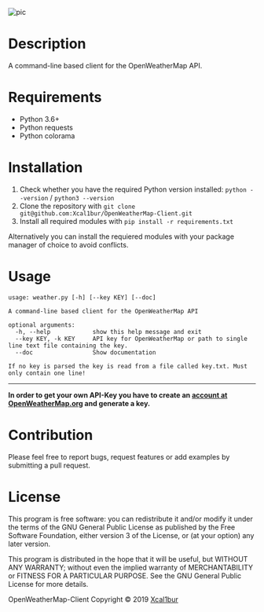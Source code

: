 ![pic](https://i.imgur.com/silQNbk.png)

# Description
A command-line based client for the OpenWeatherMap API.

# Requirements
- Python 3.6+
- Python requests
- Python colorama

# Installation
1. Check whether you have the required Python version installed: ``python --version`` / ``python3 --version``
2. Clone the repository with ``git clone git@github.com:Xcal1bur/OpenWeatherMap-Client.git``
3. Install all required modules with ``pip install -r requirements.txt``

Alternatively you can install the requiered modules with your package manager of choice to avoid conflicts.
# Usage
```
usage: weather.py [-h] [--key KEY] [--doc]

A command-line based client for the OpenWeatherMap API

optional arguments:
  -h, --help            show this help message and exit
  --key KEY, -k KEY     API key for OpenWeatherMap or path to single line text file containing the key.
  --doc                 Show documentation

If no key is parsed the key is read from a file called key.txt. Must only contain one line!
```
***
**In order to get your own API-Key you have to create an [account at OpenWeatherMap.org](https://home.openweathermap.org/users/sign_up) and generate a key.**

# Contribution
Please feel free to report bugs, request features or add examples by submitting a pull request.

# License
This program is free software: you can redistribute it and/or modify
it under the terms of the GNU General Public License as published by
the Free Software Foundation, either version 3 of the License, or
(at your option) any later version.

This program is distributed in the hope that it will be useful,
but WITHOUT ANY WARRANTY; without even the implied warranty of
MERCHANTABILITY or FITNESS FOR A PARTICULAR PURPOSE.  See the
GNU General Public License for more details.

OpenWeatherMap-Client Copyright © 2019 [Xcal1bur](https://github.com/Xcal1bur)
